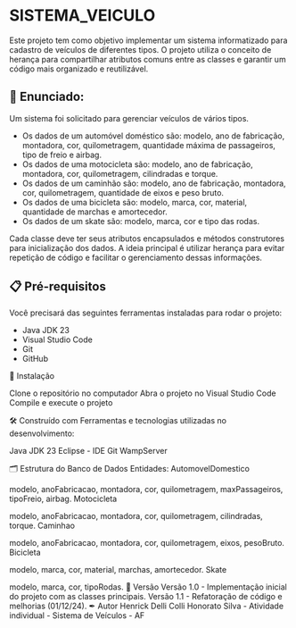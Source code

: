 # SISTEMA_VEICULO

Este projeto tem como objetivo implementar um sistema informatizado para cadastro de veículos de diferentes tipos. O projeto utiliza o conceito de herança para compartilhar atributos comuns entre as classes e garantir um código mais organizado e reutilizável.

## 🚀 Enunciado:
Um sistema foi solicitado para gerenciar veículos de vários tipos.

- Os dados de um automóvel doméstico são: modelo, ano de fabricação, montadora, cor, quilometragem, quantidade máxima de passageiros, tipo de freio e airbag.
- Os dados de uma motocicleta são: modelo, ano de fabricação, montadora, cor, quilometragem, cilindradas e torque.
- Os dados de um caminhão são: modelo, ano de fabricação, montadora, cor, quilometragem, quantidade de eixos e peso bruto.
- Os dados de uma bicicleta são: modelo, marca, cor, material, quantidade de marchas e amortecedor.
- Os dados de um skate são: modelo, marca, cor e tipo das rodas.

Cada classe deve ter seus atributos encapsulados e métodos construtores para inicialização dos dados. A ideia principal é utilizar herança para evitar repetição de código e facilitar o gerenciamento dessas informações.

## 📋 Pré-requisitos
Você precisará das seguintes ferramentas instaladas para rodar o projeto:

- Java JDK 23
- Visual Studio Code
- Git
- GitHub

🔧 Instalação

Clone o repositório no  computador
Abra o projeto no Visual Studio Code
Compile e execute o projeto

🛠 Construído com
Ferramentas e tecnologias utilizadas no desenvolvimento:

Java JDK 23 
Eclipse - IDE 
Git
WampServer

🗂 Estrutura do Banco de Dados
Entidades:
AutomovelDomestico

modelo, anoFabricacao, montadora, cor, quilometragem, maxPassageiros, tipoFreio, airbag.
Motocicleta

modelo, anoFabricacao, montadora, cor, quilometragem, cilindradas, torque.
Caminhao

modelo, anoFabricacao, montadora, cor, quilometragem, eixos, pesoBruto.
Bicicleta

modelo, marca, cor, material, marchas, amortecedor.
Skate

modelo, marca, cor, tipoRodas.
📌 Versão
Versão 1.0 - Implementação inicial do projeto com as classes principais.
Versão 1.1 - Refatoração de código e melhorias (01/12/24).
✒ Autor
Henrick Delli Colli Honorato Silva - Atividade individual - Sistema de Veículos - AF

